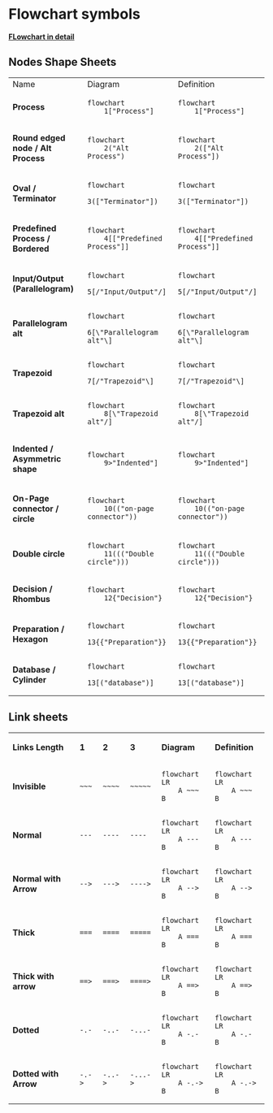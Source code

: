 
# Flowchart symbols

**[FLowchart in detail](./flowchart.md)**

## Nodes Shape Sheets

<table>

<!-- First Row -->
<tr>
    <td>Name</td>
    <td>Diagram</td>
    <td>Definition</td>
</tr>

<!-- Second Row -->
<tr>
<td>

**Process**
</td><td>

```mermaid
flowchart 
    1["Process"]
```
</td><td>

```
flowchart 
    1["Process"]
```
</td>
</tr>

<!-- Third Row -->
<tr>
<td>

**Round edged node / Alt Process**
</td><td>

```mermaid
flowchart 
    2("Alt Process")
```
</td><td>

```
flowchart 
    2(["Alt Process"])
```
</td>
</tr>

<!-- Fourth Row -->
<tr>
<td>

**Oval / Terminator**
</td><td>

```mermaid
flowchart 
    3(["Terminator"])
```
</td><td>

```
flowchart 
    3(["Terminator"])
```
</td>
</tr>

<!-- Fifth Row -->
<tr>
<td>

**Predefined Process / Bordered**
</td><td>

```mermaid
flowchart 
    4[["Predefined Process"]]
```
</td><td>

```
flowchart 
    4[["Predefined Process"]]
```
</td>
</tr>

<!-- Sixth Row -->
<tr>
<td>

**Input/Output (Parallelogram)**
</td><td>

```mermaid
flowchart 
    5[/"Input/Output"/]
```
</td><td>

```
flowchart 
    5[/"Input/Output"/]
```
</td>
</tr>

<!-- Seventh Row -->
<tr>
<td>

**Parallelogram alt**
</td><td>

```mermaid
flowchart 
    6[\"Parallelogram alt"\]
```
</td><td>

```
flowchart 
    6[\"Parallelogram alt"\]
```
</td>
</tr>

<!-- Eight Row -->
<tr>
<td>

**Trapezoid**
</td><td>

```mermaid
flowchart 
    7[/"Trapezoid"\]
```
</td><td>

```
flowchart 
    7[/"Trapezoid"\]
```
</td>
</tr>

<!-- Ninth Row -->
<tr>
<td>

**Trapezoid alt**
</td><td>

```mermaid
flowchart 
    8[\"Trapezoid alt"/]
```
</td><td>

```
flowchart 
    8[\"Trapezoid alt"/]
```
</td>
</tr>

<!-- Tenth Row -->
<tr>
<td>

**Indented / Asymmetric shape**
</td><td>

```mermaid
flowchart 
    9>"Indented"]
```
</td><td>

```
flowchart 
    9>"Indented"]
```
</td>
</tr>


<!-- Eleventh Row -->
<tr>
<td>

**On-Page connector / circle**
</td><td>

```mermaid
flowchart 
    10(("on-page connector"))
```
</td><td>

```
flowchart 
    10(("on-page connector"))
```
</td>
</tr>

<!-- Twelfth Row -->
<tr>
<td>

**Double circle**
</td><td>

```mermaid
flowchart 
    11((("Double circle")))
```
</td><td>

```
flowchart 
    11((("Double circle")))
```
</td>
</tr>

<!-- Thirteenth Row -->
<tr>
<td>

**Decision / Rhombus**
</td><td>

```mermaid
flowchart 
    12{"Decision"}
```
</td><td>

```
flowchart 
    12{"Decision"}
```
</td>
</tr>

<!-- Fourteenth Row -->
<tr>
<td>

**Preparation / Hexagon**
</td><td>

```mermaid
flowchart 
    13{{"Preparation"}}
```
</td><td>

```
flowchart 
    13{{"Preparation"}}
```
</td>
</tr>

<!-- Fifteenth Row -->
<tr>
<td>

**Database / Cylinder**
</td><td>

```mermaid
flowchart 
    13[("database")]
```
</td><td>

```
flowchart 
    13[("database")]
```
</td>
</tr>
</table>


## Link sheets

<table>


<tr><td>

**Links Length**
</td><td>

**1**
</td><td>

**2**
</td><td>

**3**
</td><td>

**Diagram**
</td><td>

**Definition**
</td></tr>


<tr><td> 

**Invisible** 
<td>

` ~~~ `
</td><td>

` ~~~~ `
</td><td>

` ~~~~~ `
</td><td>

```mermaid
flowchart LR
    A ~~~ B
```
</td><td>

```
flowchart LR
    A ~~~ B
```
</td></tr>


<tr><td> 

**Normal** 
<td>

` --- `
</td><td>

` ---- `
</td><td>

` ---- `
</td><td>

```mermaid
flowchart LR
    A --- B
```
</td><td>

```
flowchart LR
    A --- B
```
</td></tr>


<tr><td> 

**Normal with Arrow** 
<td>

` --> `
</td><td>

` ---> `
</td><td>

` ----> `
</td><td>

```mermaid
flowchart LR
    A --> B
```
</td><td>

```
flowchart LR
    A --> B
```
</td></tr>


<tr><td> 

**Thick** 
<td>

` === `
</td><td>

` ==== `
</td><td>

` ===== `
</td><td>

```mermaid
flowchart LR
    A === B
```
</td><td>

```
flowchart LR
    A === B
```
</td></tr>


<tr><td> 

**Thick with arrow** 
<td>

` ==> `
</td><td>

` ===> `
</td><td>

` ====> `
</td><td>

```mermaid
flowchart LR
    A ==> B
```
</td><td>

```
flowchart LR
    A ==> B
```
</td></tr>

<tr><td> 

**Dotted** 
<td>

` -.- `
</td><td>

` -..- `
</td><td>

` -...- `
</td><td>

```mermaid
flowchart LR
    A -.- B
```
</td><td>

```
flowchart LR
    A -.- B
```
</td></tr>

<tr><td> 

**Dotted with Arrow** 
<td>

` -.-> `
</td><td>

` -..-> `
</td><td>

` -...-> `
</td><td>

```mermaid
flowchart LR
    A -.-> B
```
</td><td>

```
flowchart LR
    A -.-> B
```
</td></tr>

</table>